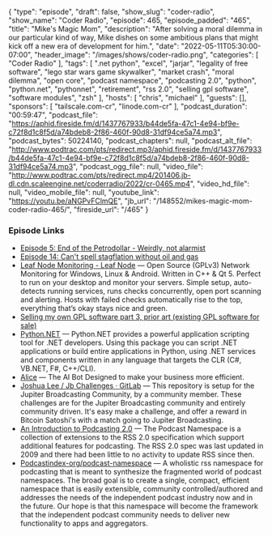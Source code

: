 {
  "type": "episode",
  "draft": false,
  "show_slug": "coder-radio",
  "show_name": "Coder Radio",
  "episode": 465,
  "episode_padded": "465",
  "title": "Mike's Magic Mom",
  "description": "After solving a moral dilemma in our particular kind of way, Mike dishes on some ambitious plans that might kick off a new era of development for him.",
  "date": "2022-05-11T05:30:00-07:00",
  "header_image": "/images/shows/coder-radio.png",
  "categories": [
    "Coder Radio"
  ],
  "tags": [
    ".net python",
    "excel",
    "jarjar",
    "legality of free software",
    "lego star wars game skywalker",
    "market crash",
    "moral dilemma",
    "open core",
    "podcast namespace",
    "podcasting 2.0",
    "python",
    "python.net",
    "pythonnet",
    "retirement",
    "rss 2.0",
    "selling gpl software",
    "software modules",
    "zsh"
  ],
  "hosts": [
    "chris",
    "michael"
  ],
  "guests": [],
  "sponsors": [
    "tailscale.com-cr",
    "linode.com-cr"
  ],
  "podcast_duration": "00:59:47",
  "podcast_file": "https://aphid.fireside.fm/d/1437767933/b44de5fa-47c1-4e94-bf9e-c72f8d1c8f5d/a74bdeb8-2f86-460f-90d8-31df94ce5a74.mp3",
  "podcast_bytes": 50224140,
  "podcast_chapters": null,
  "podcast_alt_file": "http://www.podtrac.com/pts/redirect.mp3/aphid.fireside.fm/d/1437767933/b44de5fa-47c1-4e94-bf9e-c72f8d1c8f5d/a74bdeb8-2f86-460f-90d8-31df94ce5a74.mp3",
  "podcast_ogg_file": null,
  "video_file": "http://www.podtrac.com/pts/redirect.mp4/201406.jb-dl.cdn.scaleengine.net/coderradio/2022/cr-0465.mp4",
  "video_hd_file": null,
  "video_mobile_file": null,
  "youtube_link": "https://youtu.be/aNGPvFClmQE",
  "jb_url": "/148552/mikes-magic-mom-coder-radio-465/",
  "fireside_url": "/465"
}


### Episode Links

  * [Episode 5: End of the Petrodollar - Weirdly, not alarmist](https://bitcoindadpod.fireside.fm/5 "Episode 5: End of the Petrodollar - Weirdly, not alarmist")
  * [Episode 14: Can't spell stagflation without oil and gas](https://bitcoindadpod.fireside.fm/14 "Episode 14: Can't spell stagflation without oil and gas")
  * [Leaf Node Monitoring - Leaf Node](https://www.leafnode.nl/ "Leaf Node Monitoring - Leaf Node") — Open Source (GPLv3) Network Monitoring for Windows, Linux & Android. Written in C++ & Qt 5. Perfect to run on your desktop and monitor your servers. Simple setup, auto-detects running services, runs checks concurrently, open port scanning and alerting. Hosts with failed checks automatically rise to the top, everything that’s okay stays nice and green.
  * [Selling my own GPL software part 3, prior art (existing GPL software for sale)](https://raymii.org/s/blog/Existing_GPL_software_for_sale.html "Selling my own GPL software part 3, prior art \(existing GPL software for sale\)")
  * [Python.NET](https://pythonnet.github.io/ "Python.NET") — Python.NET provides a powerful application scripting tool for .NET developers. Using this package you can script .NET applications or build entire applications in Python, using .NET services and components written in any language that targets the CLR (C#, VB.NET, F#, C++/CLI).
  * [Alice](https://alice.dev/ "Alice") — The AI Bot Designed to make your business more efficient.
  * [Joshua Lee / Jb Challenges · GitLab](https://gitlab.com/10leej/jb-challenges "Joshua Lee / Jb Challenges · GitLab") — This repository is setup for the Jupiter Broadcasting Community, by a community member. These challenges are for the Jupiter Broadcasting community and entirely community driven. It's easy make a challenge, and offer a reward in Bitcoin Satoshi's with a match going to Jupiter Broadcasting.
  * [An Introduction to Podcasting 2.0](https://medium.com/@everywheretrip/an-introduction-to-podcasting-2-0-3c4f61ea17f4 "An Introduction to Podcasting 2.0") — The Podcast Namespace is a collection of extensions to the RSS 2.0 specification which support additional features for podcasting. The RSS 2.0 spec was last updated in 2009 and there had been little to no activity to update RSS since then.
  * [Podcastindex-org/podcast-namespace](https://github.com/Podcastindex-org/podcast-namespace "Podcastindex-org/podcast-namespace") — A wholistic rss namespace for podcasting that is meant to synthesize the fragmented world of podcast namespaces. The broad goal is to create a single, compact, efficient namespace that is easily extensible, community controlled/authored and addresses the needs of the independent podcast industry now and in the future. Our hope is that this namespace will become the framework that the independent podcast community needs to deliver new functionality to apps and aggregators.


